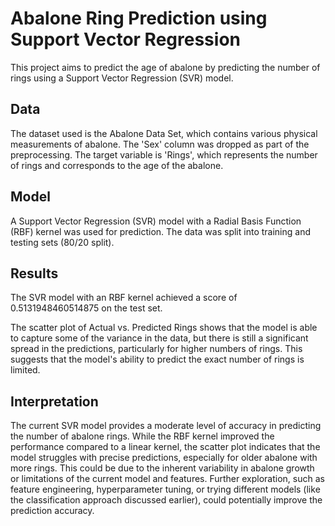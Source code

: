 # Abalone Ring Prediction using Support Vector Regression

This project aims to predict the age of abalone by predicting the number of rings using a Support Vector Regression (SVR) model.

## Data

The dataset used is the Abalone Data Set, which contains various physical measurements of abalone. The 'Sex' column was dropped as part of the preprocessing. The target variable is 'Rings', which represents the number of rings and corresponds to the age of the abalone.

## Model

A Support Vector Regression (SVR) model with a Radial Basis Function (RBF) kernel was used for prediction. The data was split into training and testing sets (80/20 split).

## Results

The SVR model with an RBF kernel achieved a score of 0.5131948460514875 on the test set.

The scatter plot of Actual vs. Predicted Rings shows that the model is able to capture some of the variance in the data, but there is still a significant spread in the predictions, particularly for higher numbers of rings. This suggests that the model's ability to predict the exact number of rings is limited.

## Interpretation

The current SVR model provides a moderate level of accuracy in predicting the number of abalone rings. While the RBF kernel improved the performance compared to a linear kernel, the scatter plot indicates that the model struggles with precise predictions, especially for older abalone with more rings. This could be due to the inherent variability in abalone growth or limitations of the current model and features. Further exploration, such as feature engineering, hyperparameter tuning, or trying different models (like the classification approach discussed earlier), could potentially improve the prediction accuracy.
